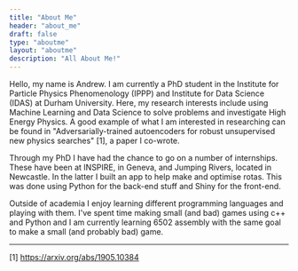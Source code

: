 ```yaml
---
title: "About Me"
header: "about_me"
draft: false
type: "aboutme"
layout: "aboutme"
description: "All About Me!"
---
```


Hello, my name is Andrew. I am currently a PhD student in the Institute for Particle Physics Phenomenology (IPPP) and Institute for Data Science (IDAS) at Durham University. Here, my research interests include using Machine Learning and Data Science to solve problems and investigate High Energy Physics. A good example of what I am interested in researching can be found in "Adversarially-trained autoencoders for robust unsupervised new physics searches" [1], a paper I co-wrote.

Through my PhD I have had the chance to go on a number of internships. These have been at INSPIRE, in Geneva, and Jumping Rivers, located in Newcastle. In the latter I built an app to help make and optimise rotas. This was done using Python for the back-end stuff and Shiny for the front-end.

Outside of academia I enjoy learning different programming languages and playing with them. I've spent time making small (and bad) games using c++ and Python and I am currently learning 6502 assembly with the same goal to make a small (and probably bad) game.

<hr>

[1] https://arxiv.org/abs/1905.10384
